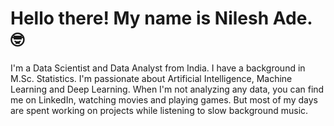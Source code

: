 # Hello there! My name is Nilesh Ade. 🤓 

I'm a Data Scientist and Data Analyst from India. I have a background in M.Sc. Statistics. I'm passionate about Artificial Intelligence, Machine Learning and Deep Learning. When I'm not analyzing any data, you can find me on LinkedIn, watching movies and playing games. But most of my days are spent working on projects while listening to slow background music.
